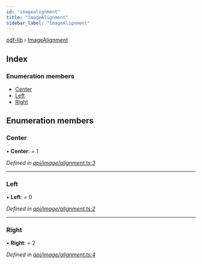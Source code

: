```yaml
---
id: "imagealignment"
title: "ImageAlignment"
sidebar_label: "ImageAlignment"
---
```


[pdf-lib](../index.md) › [ImageAlignment](imagealignment.md)

## Index

### Enumeration members

* [Center](imagealignment.md#center)
* [Left](imagealignment.md#left)
* [Right](imagealignment.md#right)

## Enumeration members

###  Center

• **Center**: = 1

*Defined in [api/image/alignment.ts:3](https://github.com/Hopding/pdf-lib/blob/d213f92/src/api/image/alignment.ts#L3)*

___

###  Left

• **Left**: = 0

*Defined in [api/image/alignment.ts:2](https://github.com/Hopding/pdf-lib/blob/d213f92/src/api/image/alignment.ts#L2)*

___

###  Right

• **Right**: = 2

*Defined in [api/image/alignment.ts:4](https://github.com/Hopding/pdf-lib/blob/d213f92/src/api/image/alignment.ts#L4)*
